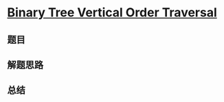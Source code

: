 # [Binary Tree Vertical Order Traversal](https://leetcode.com/problems/binary-tree-vertical-order-traversal/)
## 题目


## 解题思路


## 总结


